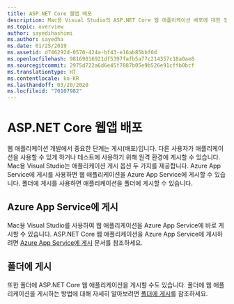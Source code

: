 ```yaml
---
title: ASP.NET Core 웹앱 배포
description: Mac용 Visual Studio의 ASP.NET Core 웹 애플리케이션 배포에 대한 정보입니다.
ms.topic: overview
author: sayedihashimi
ms.author: sayedha
ms.date: 01/25/2019
ms.assetid: d746292d-0570-424a-bf43-e16ab85bbf0d
ms.openlocfilehash: 98169016921df5397fafb5a77c214357c18a0ae8
ms.sourcegitcommit: 2975d722a6d6e45f7887b05e9b526e91cffb0bcf
ms.translationtype: HT
ms.contentlocale: ko-KR
ms.lasthandoff: 03/20/2020
ms.locfileid: "70107982"
---
```

# <a name="aspnet-core-web-app-deployment"></a>ASP.NET Core 웹앱 배포

웹 애플리케이션 개발에서 중요한 단계는 게시(배포)입니다. 다른 사용자가 애플리케이션을 사용할 수 있게 하거나 테스트에 사용하기 위해 원격 환경에 게시할 수 있습니다. Mac용 Visual Studio는 애플리케이션 게시 옵션 두 가지를 제공합니다. Azure App Service에 게시를 사용하면 웹 애플리케이션을 Azure App Service에 게시할 수 있습니다. 폴더에 게시를 사용하면 애플리케이션을 폴더에 게시할 수 있습니다.

## <a name="publish-to-azure-app-service"></a>Azure App Service에 게시

Mac용 Visual Studio를 사용하여 웹 애플리케이션을 Azure App Service에 바로 게시할 수 있습니다. ASP.NET Core 웹 애플리케이션을 Azure App Service에 게시하려면 [Azure App Service에 게시](publish-app-svc.md) 문서를 참조하세요.

## <a name="publish-to-folder"></a>폴더에 게시

또한 폴더에 ASP.NET Core 웹 애플리케이션을 게시할 수도 있습니다. 폴더에 웹 애플리케이션을 게시하는 방법에 대해 자세히 알아보려면 [폴더에 게시](publish-folder.md)를 참조하세요.